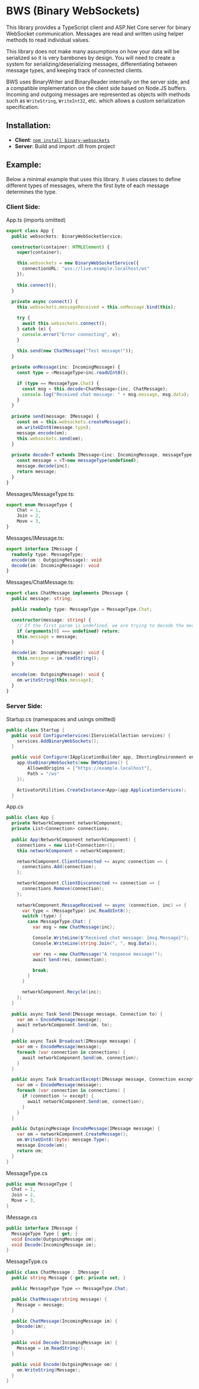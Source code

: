 # BWS (Binary WebSockets)

This library provides a TypeScript client and ASP.Net Core server for binary WebSocket communication. Messages are read and written using helper methods to read individual values. 

This library does not make many assumptions on how your data will be serialized so it is very barebones by design. You will need to create a system for serializing/deserializing messages, differentiating between message types, and keeping track of connected clients.

BWS uses BinaryWriter and BinaryReader internally on the server side, and a compatible implementation on the client side based on Node.JS buffers. Incoming and outgoing messages are represented as objects with methods such as `WriteString`, `WriteInt32`, etc. which allows a custom serialization specification.

## Installation:

- **Client**: [`npm install binary-websockets`](https://www.npmjs.com/package/binary-websockets)
- **Server**: Build and import .dll from project

## Example:
Below a minimal example that uses this library. It uses classes to define different types of messages, where the first byte of each message determines the type.

### Client Side:

App.ts (imports omitted)
```ts
export class App {
  public websockets: BinaryWebSocketService;

  constructor(container: HTMLElement) {
    super(container);

    this.websockets = new BinaryWebSocketService({
      connectionURL: "wss://live.example.localhost/ws"
    });
    
    this.connect();
  }
    
  private async connect() {
    this.websockets.messageReceived = this.onMessage.bind(this);

    try {
      await this.websockets.connect();
    } catch (e) {
      console.error("Error connecting", e);
    }
    
    this.send(new ChatMessage("Test message!"));
  }

  private onMessage(inc: IncomingMessage) {
    const type = <MessageType>inc.readUInt8();

    if (type == MessageType.Chat) {
      const msg = this.decode<ChatMessage>(inc, ChatMessage);
      console.log("Received chat message: " + msg.message, msg.data);
    }
  }
  
  private send(message: IMessage) {
    const om = this.websockets.createMessage();
    om.writeUInt8(message.type);
    message.encode(om);
    this.websockets.send(om);
  }
  
  private decode<T extends IMessage>(inc: IncomingMessage, messageType: new (...params: any[]) => T): T {
    const message = <T>new messageType(undefined);
    message.decode(inc);
    return message;
  }
}
```

Messages/MessageType.ts:
```ts
export enum MessageType {
    Chat = 1,
    Join = 2,
    Move = 3,
}
```

Messages/IMessage.ts:
```ts
export interface IMessage {
  readonly type: MessageType;
  encode(om : OutgoingMessage): void
  decode(im: IncomingMessage): void 
}
```

Messages/ChatMessage.ts:
```ts
export class ChatMessage implements IMessage {
  public message: string;

  public readonly type: MessageType = MessageType.Chat;

  constructor(message: string) {
    // If the first param is undefined, we are trying to decode the message and just need to create an empty instance of it.
    if (arguments[0] === undefined) return;
    this.message = message;
  }

  decode(im: IncomingMessage): void {
    this.message = im.readString();
  }

  encode(om: OutgoingMessage): void {
    om.writeString(this.message);
  }
}
```

### Server Side:

Startup.cs (namespaces and usings omitted)
```cs
public class Startup {
  public void ConfigureServices(IServiceCollection services) {
    services.AddBinaryWebSockets();
  }

  public void Configure(IApplicationBuilder app, IHostingEnvironment env) {
    app.UseBinaryWebSockets(new BWSOptions() {
        AllowedOrigins = {"https://example.localhost"},
        Path = "/ws"
    });

    ActivatorUtilities.CreateInstance<App>(app.ApplicationServices);
  }
```

App.cs
```cs
public class App {
  private NetworkComponent networkComponent;
  private List<Connection> connections;
  
  public App(NetworkComponent networkComponent) {
    connections = new List<Connection>();
    this.networkComponent = networkComponent;

    networkComponent.ClientConnected += async connection => {
      connections.Add(connection);
    };

    networkComponent.ClientDisconnected += connection => {
      connections.Remove(connection);
    };
    
    networkComponent.MessageReceived += async (connection, inc) => {
      var type = (MessageType) inc.ReadUInt8();
      switch (type) {
        case MessageType.Chat: {
          var msg = new ChatMessage(inc);

          Console.WriteLine($"Received chat message: {msg.Message}");
          Console.WriteLine(string.Join(", ", msg.Data));

          var res = new ChatMessage("A response message!");
          await Send(res, connection);

          break;
        }
      }

      networkComponent.Recycle(inc);
    };
  }
  
  public async Task Send(IMessage message, Connection to) {
    var om = EncodeMessage(message);
    await networkComponent.Send(om, to);
  }

  public async Task Broadcast(IMessage message) {
    var om = EncodeMessage(message);
    foreach (var connection in connections) {
      await networkComponent.Send(om, connection);
    }
  }

  public async Task BroadcastExcept(IMessage message, Connection except) {
    var om = EncodeMessage(message);
    foreach (var connection in connections) {
      if (connection != except) {
        await networkComponent.Send(om, connection);
      }
    }
  }

  public OutgoingMessage EncodeMessage(IMessage message) {
    var om = networkComponent.CreateMessage();
    om.WriteUInt8((byte) message.Type);
    message.Encode(om);
    return om;
  }   
}

```

MessageType.cs
```cs
public enum MessageType {
  Chat = 1,
  Join = 2,
  Move = 3,
}
```

IMessage.cs
```cs
public interface IMessage {
  MessageType Type { get; }
  void Encode(OutgoingMessage om);
  void Decode(IncomingMessage im);
}
```

MessageType.cs
```cs
public class ChatMessage : IMessage {
  public string Message { get; private set; }

  public MessageType Type => MessageType.Chat;

  public ChatMessage(string message) {
    Message = message;
  }

  public ChatMessage(IncomingMessage im) {
    Decode(im);
  }

  public void Decode(IncomingMessage im) {
    Message = im.ReadString();
  }

  public void Encode(OutgoingMessage om) {
    om.WriteString(Message);
  }
}
```
